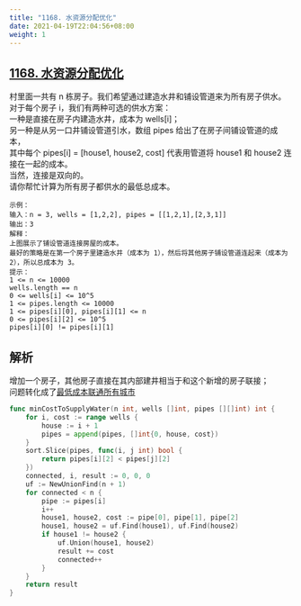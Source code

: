 ```yaml
---
title: "1168. 水资源分配优化"
date: 2021-04-19T22:04:56+08:00
weight: 1
---
```


## [1168. 水资源分配优化](https://leetcode-cn.com/problems/optimize-water-distribution-in-a-village)
村里面一共有 n 栋房子。我们希望通过建造水井和铺设管道来为所有房子供水。  
对于每个房子 i，我们有两种可选的供水方案：  
一种是直接在房子内建造水井，成本为 wells[i]；  
另一种是从另一口井铺设管道引水，数组 pipes 给出了在房子间铺设管道的成本，  
其中每个 pipes[i] = [house1, house2, cost] 代表用管道将 house1 和 house2 连接在一起的成本。  
当然，连接是双向的。  
请你帮忙计算为所有房子都供水的最低总成本。
```
示例：
输入：n = 3, wells = [1,2,2], pipes = [[1,2,1],[2,3,1]]
输出：3
解释：
上图展示了铺设管道连接房屋的成本。
最好的策略是在第一个房子里建造水井（成本为 1），然后将其他房子铺设管道连起来（成本为 2），所以总成本为 3。
提示：
1 <= n <= 10000
wells.length == n
0 <= wells[i] <= 10^5
1 <= pipes.length <= 10000
1 <= pipes[i][0], pipes[i][1] <= n
0 <= pipes[i][2] <= 10^5
pipes[i][0] != pipes[i][1]
```
## 解析
增加一个房子，其他房子直接在其内部建井相当于和这个新增的房子联接；  
问题转化成了[最低成本联通所有城市](../connecting-cities-with-minimum-cost/readme.md)
```go
func minCostToSupplyWater(n int, wells []int, pipes [][]int) int {
	for i, cost := range wells {
		house := i + 1
		pipes = append(pipes, []int{0, house, cost})
	}
	sort.Slice(pipes, func(i, j int) bool {
		return pipes[i][2] < pipes[j][2]
	})
	connected, i, result := 0, 0, 0
	uf := NewUnionFind(n + 1)
	for connected < n {
		pipe := pipes[i]
		i++
		house1, house2, cost := pipe[0], pipe[1], pipe[2]
		house1, house2 = uf.Find(house1), uf.Find(house2)
		if house1 != house2 {
			uf.Union(house1, house2)
			result += cost
			connected++
		}
	}
	return result
}
```